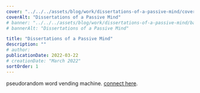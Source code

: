 ```yaml
---
cover: "../../../assets/blog/work/dissertations-of-a-passive-mind/cover.png"
coverAlt: "Dissertations of a Passive Mind"
# banner: "../../../assets/blog/work/dissertations-of-a-passive-mind/banner.png"
# bannerAlt: "Dissertations of a Passive Mind"

title: "Dissertations of a Passive Mind"
description: ""
# author:
publicationDate: 2022-03-22
# creationDate: "March 2022"
sortOrder: 1
---
```


pseudorandom word vending machine. <a href="/iruda/dissertations">connect here</a>.